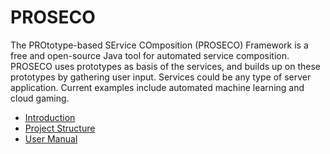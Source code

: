 # PROSECO
The PROtotype-based SErvice COmposition (PROSECO) Framework is a free and open-source Java tool 
for automated service composition. PROSECO uses prototypes as basis of the services, and builds 
up on these prototypes by gathering user input. Services could be any type of server application.
Current examples include automated machine learning and cloud gaming.

* [Introduction](introduction.md)
* [Project Structure](project-structure.md)
* [User Manual](user-manual.md)
